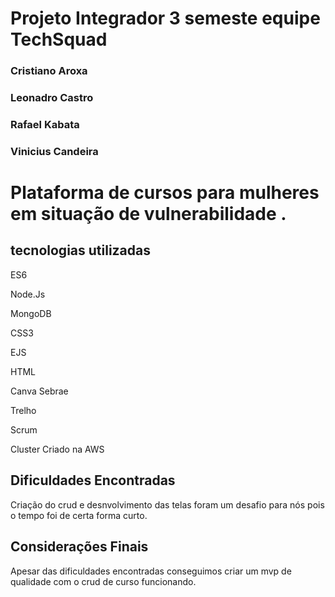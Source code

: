 # Projeto Integrador 3 semeste equipe TechSquad

### Cristiano Aroxa

### Leonadro Castro

### Rafael Kabata

### Vinicius Candeira


# Plataforma de cursos para mulheres em situação de vulnerabilidade .

## tecnologias utilizadas

ES6

Node.Js

MongoDB

CSS3

EJS

HTML

Canva Sebrae

Trelho

Scrum


Cluster Criado na AWS

## Dificuldades Encontradas
 Criação do crud e desnvolvimento das telas foram um desafio para nós pois o tempo foi de certa forma curto.


## Considerações Finais

Apesar das dificuldades encontradas conseguimos criar um mvp de qualidade com o crud de curso funcionando.

